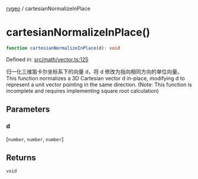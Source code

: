 [rvgeo](../index.md) / cartesianNormalizeInPlace

# cartesianNormalizeInPlace()

```ts
function cartesianNormalizeInPlace(d): void
```

Defined in: [src/math/vector.ts:125](https://github.com/pzq123456/RVGeo/blob/e727f6f6e310621d656b74948bed9956ff45a613/src/math/vector.ts#L125)

归一化三维笛卡尔坐标系下的向量 d，将 d 修改为指向相同方向的单位向量。
This function normalizes a 3D Cartesian vector d in-place, modifying d to represent a unit vector pointing in the same direction. (Note: This function is incomplete and requires implementing square root calculation)

## Parameters

### d

\[`number`, `number`, `number`\]

## Returns

`void`
